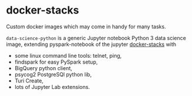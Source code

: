 # docker-stacks
Custom docker images which may come in handy for many tasks.

`data-science-python` is a generic Jupyter notebook Python 3 data science image, extending pyspark-notebook of the jupyter [docker-stacks](https://github.com/jupyter/docker-stacks) with
- some linux command line tools: telnet, ping,
- findspark for easy PySpark setup,
- BigQuery python client,
- psycog2 PostgreSQl python lib,
- Turi Create,
- lots of Jupyter Lab extensions. 


